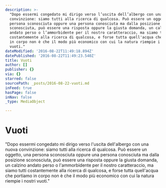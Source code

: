 ```yaml
---
description: >-
  "Dopo essermi congedato mi dirigo verso l’uscita dell’albergo con una nuova
  convinzione: siamo tutti alla ricerca di qualcosa. Può essere un oggetto, una
  persona sconosciuta oppure una persona conosciuta ma dalla posizione
  sconosciuta, può essere una risposta oppure la giusta domanda, un calzino
  andato perso o l’ammorbidente per il nostro caratteraccio, ma siamo tutti
  costantemente alla ricerca di qualcosa, e forse tutta quell'acqua che portiamo
  in corpo non è che il modo più economico con cui la natura riempie i nostri
  vuoti."
dateModified: '2016-08-22T11:49:18.894Z'
datePublished: '2016-08-22T11:49:23.540Z'
title: Vuoti
author: []
publisher: {}
via: {}
starred: false
sourcePath: _posts/2016-08-22-vuoti.md
inFeed: true
hasPage: false
inNav: false
_type: MediaObject

---
```

# **Vuoti**

"Dopo essermi congedato mi dirigo verso l'uscita dell'albergo con una nuova convinzione: siamo tutti alla ricerca di qualcosa. Può essere un oggetto, una persona sconosciuta oppure una persona conosciuta ma dalla posizione sconosciuta, può essere una risposta oppure la giusta domanda, un calzino andato perso o l'ammorbidente per il nostro caratteraccio, ma siamo tutti costantemente alla ricerca di qualcosa, e forse tutta quell'acqua che portiamo in corpo non è che il modo più economico con cui la natura riempie i nostri vuoti."